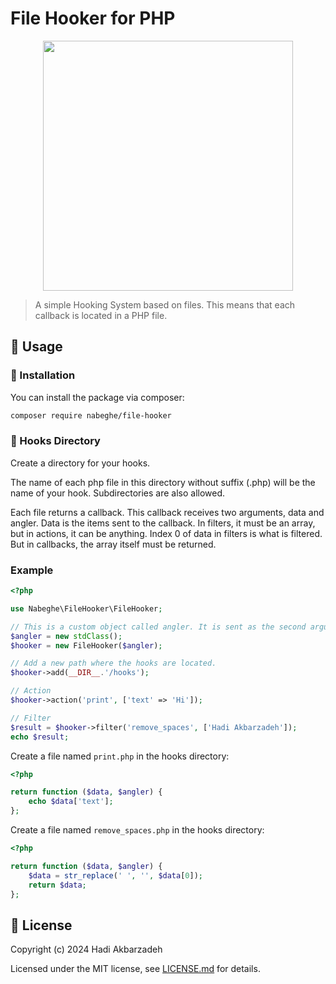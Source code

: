 # File Hooker for PHP

<p align="center">
    <img src="https://github.com/user-attachments/assets/bb4bee9b-66c5-4109-ad9c-723c1afe6ddb" width="400"/>
</p>


> A simple Hooking System based on files.
> This means that each callback is located in a PHP file.

## 🫡 Usage

### 🚀 Installation

You can install the package via composer:

```bash
composer require nabeghe/file-hooker
```

### 📁 Hooks Directory

Create a directory for your hooks.

The name of each php file in this directory without suffix (.php) will be the name of your hook.
Subdirectories are also allowed.

Each file returns a callback. This callback receives two arguments, data and angler.
Data is the items sent to the callback. In filters, it must be an array, but in actions, it can be anything.
Index 0 of data in filters is what is filtered. But in callbacks, the array itself must be returned.

### Example

```php
<?php

use Nabeghe\FileHooker\FileHooker;

// This is a custom object called angler. It is sent as the second argument to the callbacks.
$angler = new stdClass();
$hooker = new FileHooker($angler);

// Add a new path where the hooks are located.
$hooker->add(__DIR__.'/hooks');

// Action
$hooker->action('print', ['text' => 'Hi']);

// Filter
$result = $hooker->filter('remove_spaces', ['Hadi Akbarzadeh']);
echo $result;
```

Create a file named `print.php` in the hooks directory:

```php
<?php

return function ($data, $angler) {
    echo $data['text'];
};
```

Create a file named `remove_spaces.php` in the hooks directory:

```php
<?php

return function ($data, $angler) {
    $data = str_replace(' ', '', $data[0]);
    return $data;
};
```

## 📖 License

Copyright (c) 2024 Hadi Akbarzadeh

Licensed under the MIT license, see [LICENSE.md](LICENSE.md) for details.
